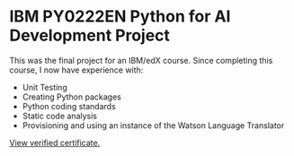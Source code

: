 # IBM PY0222EN Python for AI Development Project

This was the final project for an IBM/edX course. Since completing this course, I now have experience with:

- Unit Testing
- Creating Python packages
- Python coding standards
- Static code analysis
- Provisioning and using an instance of the Watson Language Translator

[View verified certificate.](https://courses.edx.org/certificates/58ddaf1926854276b99e8e0ab242ac6f)
